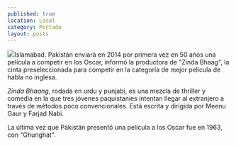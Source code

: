 ```yaml
---
published: true
location: Local
category: Portada
layout: posts
---
```


![](http://i.imgur.com/NvKEfwlm.jpg)Islamabad. Pakistán enviará en 2014 por primera vez en 50 años una película a competir en los Oscar, informó la productora de "Zinda Bhaag", la cinta preseleccionada para competir en la categoría de mejor película de habla no inglesa.

_Zinda Bhaang_, rodada en urdu y punjabi, es una mezcla de thriller y comedia en la que tres jóvenes paquistaníes intentan llegar al extranjero a través de métodos poco convencionales. Está escrita y dirigida por Meenu Gaur y Farjad Nabi.

La última vez que Pakistán presentó una película a los Oscar fue en 1963, con "Ghunghat".

